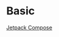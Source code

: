 # Basic
[Jetpack Compose](https://developer.android.com/courses/pathways/compose?hl=en&authuser=4#article-https://developer.android.com/jetpack/compose/tutorial)

##
